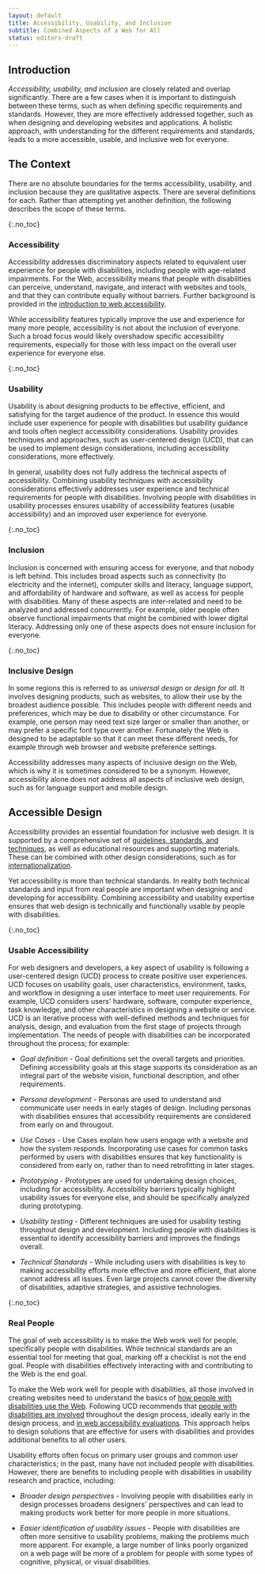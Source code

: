 ```yaml
---
layout: default
title: Accessibility, Usability, and Inclusion
subtitle: Combined Aspects of a Web for All
status: editors-draft
---
```


## Introduction

*Accessibility, usability, and inclusion* are closely related and overlap significantly. There are a few cases when it is important to distinguish between these terms, such as when defining specific requirements and standards. However, they are more effectively addressed together, such as when designing and developing websites and applications. A holistic approach, with understanding for the different requirements and standards, leads to a more accessible, usable, and inclusive web for everyone.

## The Context

There are no absolute boundaries for the terms accessibility, usability, and inclusion because they are qualitative aspects. There are several definitions for each. Rather than attempting yet another definition, the following describes the scope of these terms.

{:.no_toc}
### Accessibility

Accessibility addresses discriminatory aspects related to equivalent user experience for people with disabilities, including people with age-related impairments. For the Web, accessibility means that people with disabilities can perceive, understand, navigate, and interact with websites and tools, and that they can contribute equally without barriers. Further background is provided in the [introduction to web accessibility](/standards/webdesign/accessibility).

While accessibility features typically improve the use and experience for many more people, accessibility is not about the inclusion of everyone. Such a broad focus would likely overshadow specific accessibility requirements, especially for those with less impact on the overall user experience for everyone else.

{:.no_toc}
### Usability

Usability is about designing products to be effective, efficient, and satisfying for the target audience of the product. In essence this would include user experience for people with disabilities but usability guidance and tools often neglect accessibility considerations. Usability provides techniques and approaches, such as user-centered design (UCD), that can be used to implement design considerations, including accessibility considerations, more effectively.

In general, usability does not fully address the technical aspects of accessibility. Combining usability techniques with accessibility considerations effectively addresses user experience and technical requirements for people with disabilities. Involving people with disabilities in usability processes ensures usability of accessibility features (usable accessibility) and an improved user experience for everyone.

{:.no_toc}
### Inclusion

Inclusion is concerned with ensuring access for everyone, and that nobody is left behind. This includes broad aspects such as connectivity (to electricity and the internet), computer skills and literacy, language support, and affordability of hardware and software, as well as access for people with disabilities. Many of these aspects are inter-related and need to be analyzed and addressed concurrently. For example, older people often observe functional impairments that might be combined with lower digital literacy. Addressing only one of these aspects does not ensure inclusion for everyone.

{:.no_toc}
### Inclusive Design

In some regions this is referred to as *universal design* or *design for all*. It involves designing products, such as websites, to allow their use by the broadest audience possible. This includes people with different needs and preferences, which may be due to disability or other circumstance. For example, one person may need text size larger or smaller than another, or may prefer a specific font type over another. Fortunately the Web is designed to be adaptable so that it can meet these different needs, for example through web browser and website preference settings.

Accessibility addresses many aspects of inclusive design on the Web, which is why it is sometimes considered to be a synonym. However, accessibility alone does not address all aspects of inclusive web design, such as for language support and mobile design.

## Accessible Design

Accessibility provides an essential foundation for inclusive web design. It is supported by a comprehensive set of [guidelines, standards, and techniques](https://www.w3.org/WAI/guid-tech.html), as well as educational resources and supporting materials. These can be combined with other design considerations, such as for [internationalization](https://www.w3.org/International/).

Yet accessibility is more than technical standards. In reality both technical standards and input from real people are important when designing and developing for accessibility. Combining accessibility and usability expertise ensures that web design is technically and functionally usable by people with disabilities.

{:.no_toc}
### Usable Accessibility

For web designers and developers, a key aspect of usability is following a user-centered design (UCD) process to create positive user experiences. <abbr>UCD</abbr> focuses on usability goals, user characteristics, environment, tasks, and workflow in designing a user interface to meet user requirements. For example, <abbr>UCD</abbr> considers users' hardware, software, computer experience, task knowledge, and other characteristics in designing a website or service. <abbr>UCD</abbr> is an iterative process with well-defined methods and techniques for analysis, design, and evaluation from the first stage of projects through implementation. The needs of people with disabilities can be incorporated throughout the process; for example:

* *Goal definition* - Goal definitions set the overall targets and priorities. Defining accessibility goals at this stage supports its consideration as an integral part of the website vision, functional description, and other requirements.

* *Persona development* - Personas are used to understand and communicate user needs in early stages of design. Including personas with disabilities ensures that accessibility requirements are considered from early on and througout.

* *Use Cases* - Use Cases explain how users engage with a website and how the system responds. Incorporating use cases for common tasks performed by users with disabilities ensures that key functionality is considered from early on, rather than to need retrofitting in later stages.

* *Prototyping* - Prototypes are used for undertaking design choices, including for accessibility. Accessibility barriers typically highlight usability issues for everyone else, and should be specifically analyzed during prototyping.

* *Usability testing* - Different techniques are used for usability testing throughout design and development. Including people with disabilities is essential to identify accessibility barriers and improves the findings overall.

* *Technical Standards* - While including users with disabilities is key to making accessibility efforts more effective and more efficient, that alone cannot address all issues. Even large projects cannot cover the diversity of disabilities, adaptive strategies, and assistive technologies.

{:.no_toc}
### Real People

The goal of web accessibility is to make the Web work well for people, specifically people with disabilities. While technical standards are an essential tool for meeting that goal, marking off a checklist is not the end goal. People with disabilities effectively interacting with and contributing to the Web is the end goal.

To make the Web work well for people with disabilities, all those involved in creating websites need to understand the basics of [how people with disabilities use the Web](/WAI/intro/people-use-web). Following <abbr>UCD</abbr> recommends that [people with disabilities are involved](/WAI/users/involving) throughout the design process, ideally early in the design process, and [in web accessibility evaluations](/WAI/eval/users). This approach helps to design solutions that are effective for users with disabilities and provides additional benefits to all other users.

Usability efforts often focus on primary user groups and common user characteristics; in the past, many have not included people with disabilities. However, there are benefits to including people with disabilities in usability research and practice, including:

* *Broader design perspectives* - Involving people with disabilities early in design processes broadens designers' perspectives and can lead to making products work better for more people in more situations.

* *Easier identification of usability issues* - People with disabilities are often more sensitive to usability problems, making the problems much more apparent. For example, a large number of links poorly organized on a web page will be more of a problem for people with some types of cognitive, physical, or visual disabilities.
